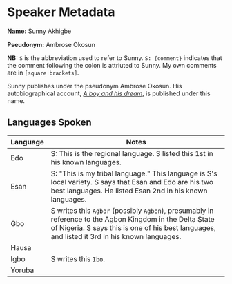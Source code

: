 # Speaker Metadata

**Name:** Sunny Akhigbe

**Pseudonym:** Ambrose Okosun

**NB:** `S` is the abbreviation used to refer to Sunny. `S: {comment}` indicates that the comment following the colon is attriuted to Sunny. My own comments are in `[square brackets]`.

Sunny publishes under the pseudonym Ambrose Okosun. His autobiographical account, [_A boy and his dream_][1], is published under this name.

## Languages Spoken

Language | Notes
-------- | -----
Edo      | S: This is the regional language. S listed this 1st in his known languages.
Esan     | S: "This is my tribal language." This language is S's local variety. S says that Esan and Edo are his two best languages. He listed Esan 2nd in his known languages.
Gbo      | S writes this `Agbor` (possibly `Agbon`), presumably in reference to the Agbon Kingdom in the Delta State of Nigeria. S says this is one of his best languages, and listed it 3rd in his known languages.
Hausa    |
Igbo     | S writes this `Ibo`.
Yoruba   |

[1]: https://www.amazon.com/Boy-His-Dream-Ambrose-Okosun-ebook/dp/B0138QSC5M/ref=sr_1_1?ie=UTF8&qid=1516744431&sr=8-1&keywords=a+boy+and+his+dream
